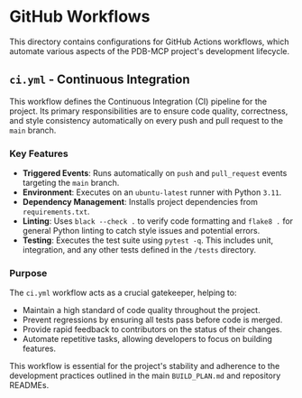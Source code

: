 # GitHub Workflows

This directory contains configurations for GitHub Actions workflows, which automate various aspects of the PDB-MCP project's development lifecycle.

## `ci.yml` - Continuous Integration

This workflow defines the Continuous Integration (CI) pipeline for the project. Its primary responsibilities are to ensure code quality, correctness, and style consistency automatically on every push and pull request to the `main` branch.

### Key Features

- **Triggered Events**: Runs automatically on `push` and `pull_request` events targeting the `main` branch.
- **Environment**: Executes on an `ubuntu-latest` runner with Python `3.11`.
- **Dependency Management**: Installs project dependencies from `requirements.txt`.
- **Linting**: Uses `black --check .` to verify code formatting and `flake8 .` for general Python linting to catch style issues and potential errors.
- **Testing**: Executes the test suite using `pytest -q`. This includes unit, integration, and any other tests defined in the `/tests` directory.

### Purpose

The `ci.yml` workflow acts as a crucial gatekeeper, helping to:

- Maintain a high standard of code quality throughout the project.
- Prevent regressions by ensuring all tests pass before code is merged.
- Provide rapid feedback to contributors on the status of their changes.
- Automate repetitive tasks, allowing developers to focus on building features.

This workflow is essential for the project's stability and adherence to the development practices outlined in the main `BUILD_PLAN.md` and repository READMEs.
